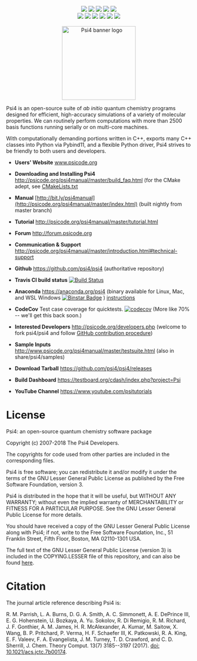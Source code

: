 <p align="center">
<a href="https://travis-ci.org/psi4/psi4"> <img src="https://travis-ci.org/psi4/psi4.svg?branch=master" /></a>
<a href="https://github.com/psi4/psi4/releases"> <img src="https://img.shields.io/github/commits-since/psi4/psi4/v1.2.svg" /></a>
<a href="https://github.com/psi4/psi4/pulls"> <img src="https://img.shields.io/github/issues-pr-closed-raw/psi4/psi4.svg" /></a>
<a href="https://codecov.io/gh/psi4/psi4"> <img src="https://codecov.io/gh/psi4/psi4/branch/master/graph/badge.svg" /></a>
<!--<a href="https://gitter.im/psi4devs/Lobby"> <img src="https://img.shields.io/gitter/room/nwjs/nw.js.svg" /></a>-->
<a href="http://forum.psicode.org/"> <img src="https://img.shields.io/badge/chat-on_forum-5077AB.svg" /></a>
<br>
<a href="http://www.psicode.org"> <img src="https://img.shields.io/badge/home-Psi4-5077AB.svg" /></a>
<a href="http://psicode.org/psi4manual/master/index.html"> <img src="https://img.shields.io/badge/docs-latest-5077AB.svg" /></a>
<a href="https://anaconda.org/psi4/psi4"> <img src="https://anaconda.org/psi4/psi4/badges/installer/conda.svg" /></a>
<a href="http://psicode.org/psi4manual/master/introduction.html#supported-systems"> <img src="https://img.shields.io/badge/python-2.7%2C%203.5%2C%203.6-blue.svg" /></a>
<a href="https://opensource.org/licenses/LGPL-3.0"> <img src="https://img.shields.io/github/license/psi4/psi4.svg" /></a>
<a href="http://makeapullrequest.com"> <img src="https://img.shields.io/badge/PRs-welcome-brightgreen.svg" /></a>
<br><br>
<img src="https://github.com/psi4/psi4media/blob/master/logos/psi4banner_half_tight.png" alt="Psi4 banner logo" height=200> <br>
</p>

Psi4 is an open-source suite of *ab initio* quantum chemistry programs
designed for efficient, high-accuracy simulations of a variety of
molecular properties. We can routinely perform computations with more
than 2500 basis functions running serially or on multi-core machines.

With computationally demanding portions written in C++, exports
many C++ classes into Python via Pybind11, and a flexible Python driver, Psi4
strives to be friendly to both users and developers.

* **Users' Website**  www.psicode.org

* **Downloading and Installing Psi4** http://psicode.org/psi4manual/master/build_faq.html (for the CMake adept, see [CMakeLists.txt](CMakeLists.txt)

* **Manual**  [http://bit.ly/psi4manual](http://psicode.org/psi4manual/master/index.html) (built nightly from master branch)

* **Tutorial** http://psicode.org/psi4manual/master/tutorial.html

* **Forum** http://forum.psicode.org

* **Communication & Support** http://psicode.org/psi4manual/master/introduction.html#technical-support

* **Github**  https://github.com/psi4/psi4 (authoritative repository)

* **Travis CI build status** [![Build Status](https://travis-ci.org/psi4/psi4.svg?branch=master)](https://travis-ci.org/psi4/psi4)

* **Anaconda**  https://anaconda.org/psi4 (binary available for Linux, Mac, and WSL Windows [![Binstar Badge](https://anaconda.org/psi4/psi4/badges/downloads.svg)](https://anaconda.org/psi4/psi4) ) [instructions](http://psicode.org/psi4manual/master/conda.html#how-to-install-a-psi4-binary-with-the-psi4conda-installer-download-site)

* **CodeCov** Test case coverage for quicktests. [![codecov](https://codecov.io/gh/psi4/psi4/branch/master/graph/badge.svg)](https://codecov.io/gh/psi4/psi4) (More like 70% -- we'll get this back soon.)

* **Interested Developers**  http://psicode.org/developers.php (welcome to fork psi4/psi4 and follow [GitHub contribution procedure](http://psicode.org/psi4manual/master/build_obtaining.html#faq-githubworkflow))

* **Sample Inputs**  http://www.psicode.org/psi4manual/master/testsuite.html (also in share/psi4/samples)

* **Download Tarball** https://github.com/psi4/psi4/releases 

* **Build Dashboard** https://testboard.org/cdash/index.php?project=Psi

* **YouTube Channel** https://www.youtube.com/psitutorials


License
=======

Psi4: an open-source quantum chemistry software package

Copyright (c) 2007-2018 The Psi4 Developers.

The copyrights for code used from other parties are included in
the corresponding files.

Psi4 is free software; you can redistribute it and/or modify
it under the terms of the GNU Lesser General Public License as published by
the Free Software Foundation, version 3.

Psi4 is distributed in the hope that it will be useful,
but WITHOUT ANY WARRANTY; without even the implied warranty of
MERCHANTABILITY or FITNESS FOR A PARTICULAR PURPOSE.  See the
GNU Lesser General Public License for more details.

You should have received a copy of the GNU Lesser General Public License along
with Psi4; if not, write to the Free Software Foundation, Inc.,
51 Franklin Street, Fifth Floor, Boston, MA 02110-1301 USA.

The full text of the GNU Lesser General Public License (version 3) is included in the
COPYING.LESSER file of this repository, and can also be found
[here](https://www.gnu.org/licenses/lgpl.txt).


Citation
========

The journal article reference describing Psi4 is:

R. M. Parrish, L. A. Burns, D. G. A. Smith, A. C. Simmonett,
A. E. DePrince III, E. G. Hohenstein, U. Bozkaya, A. Yu. Sokolov,
R. Di Remigio, R. M. Richard, J. F. Gonthier, A. M. James,
H. R. McAlexander, A. Kumar, M. Saitow, X. Wang, B. P. Pritchard,
P. Verma, H. F. Schaefer III, K. Patkowski, R. A. King, E. F. Valeev,
F. A. Evangelista, J. M. Turney, T. D. Crawford, and C. D. Sherrill,
J. Chem. Theory Comput. 13(7) 3185--3197 (2017).
[doi: 10.1021/acs.jctc.7b00174](http://dx.doi.org/10.1021/acs.jctc.7b00174).

